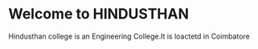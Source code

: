 <!DOCTYPE html>
<html>
     <head>
     </head>
         <body></body>
  <h1>Welcome to HINDUSTHAN </h1>
     <p>Hindusthan college is an Engineering College.It is loactetd in Coimbatore</p>
  
</html>
